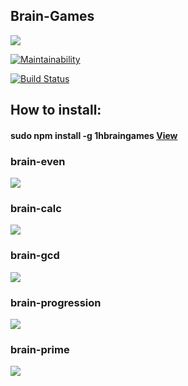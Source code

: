 ## **Brain-Games**

<a href="https://codeclimate.com/github/yanepenb/project-lvl1-s380/maintainability"><img src="https://api.codeclimate.com/v1/badges/3a556f7bfa6c55c47df4/maintainability" /></a>

[![Maintainability](https://api.codeclimate.com/v1/badges/b829b90290fec6bcfa94/maintainability)](https://codeclimate.com/github/yanepenb/b-g.js/maintainability)

[![Build Status](https://travis-ci.org/yanepenb/b-g.js.svg?branch=master)](https://travis-ci.org/yanepenb/b-g.js)

## **How to install:**
####  **sudo npm install -g 1hbraingames** [View](https://asciinema.org/a/zWPlmHrxfFdNQfPMB975GSUNK)

### **brain-even**
<a href="https://asciinema.org/a/oYSbaczOK8UVJRRBi93ik8KOg" target="_blank"><img src="https://asciinema.org/a/oYSbaczOK8UVJRRBi93ik8KOg.svg" /></a>
### **brain-calc**
<a href="https://asciinema.org/a/E1DsD4LZq21V81rPgrR4YbmC4" target="_blank"><img src="https://asciinema.org/a/E1DsD4LZq21V81rPgrR4YbmC4.svg" /></a>
### **brain-gcd**
<a href="https://asciinema.org/a/eNaAeZhoYpxrT0EpCpmjU0hbd" target="_blank"><img src="https://asciinema.org/a/eNaAeZhoYpxrT0EpCpmjU0hbd.svg" /></a>
### **brain-progression**
<a href="https://asciinema.org/a/O1Na2wpw40u8R3GnRXVIOIWbr" target="_blank"><img src="https://asciinema.org/a/O1Na2wpw40u8R3GnRXVIOIWbr.svg" /></a>
### **brain-prime**
<a href="https://asciinema.org/a/peyYy2ZhWGUfZsHKG12Rhsu9v" target="_blank"><img src="https://asciinema.org/a/peyYy2ZhWGUfZsHKG12Rhsu9v.svg" /></a>
